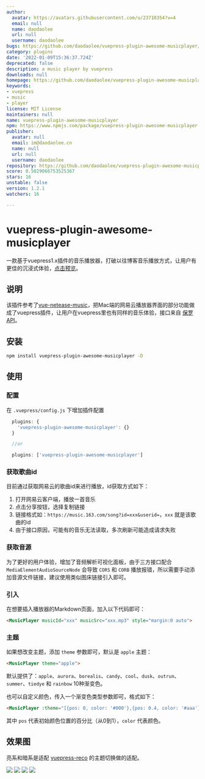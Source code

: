 ```yaml
---
author:
  avatar: https://avatars.githubusercontent.com/u/23710354?v=4
  email: null
  name: daodaolee
  url: null
  username: daodaolee
bugs: https://github.com/daodaolee/vuepress-plugin-awesome-musicplayer/issues
category: plugins
date: '2022-01-09T15:36:37.724Z'
deprecated: false
description: a music player by vuepress
downloads: null
homepage: https://github.com/daodaolee/vuepress-plugin-awesome-musicplayer#readme
keywords:
- vuepress
- music
- player
license: MIT License
maintainers: null
name: vuepress-plugin-awesome-musicplayer
npm: https://www.npmjs.com/package/vuepress-plugin-awesome-musicplayer
publisher:
  avatar: null
  email: im@daodaolee.cn
  name: null
  url: null
  username: daodaolee
repository: https://github.com/daodaolee/vuepress-plugin-awesome-musicplayer
score: 0.5029066753525367
stars: 16
unstable: false
version: 1.2.1
watchers: 16

---
```


# vuepress-plugin-awesome-musicplayer
一款基于vuepress1.x插件的音乐播放器，打破以往博客音乐播放方式，让用户有更佳的沉浸式体验，[点击预览](https://daodaolee.cn/music/first_old_new_love.html)。
## 说明
该插件参考了[vue-netease-music](https://github.com/sl1673495/vue-netease-music)，把Mac端的网易云播放器界面的部分功能做成了vuepress插件，让用户在vuepress里也有同样的音乐体验，接口来自 [保罗API](https://api.paugram.com/help/netease)。
## 安装
```bash
npm install vuepress-plugin-awesome-musicplayer -D
```
## 使用
### 配置
在 `.vuepress/config.js` 下增加插件配置
```js
  plugins: {
    'vuepress-plugin-awesome-musicplayer': {}
  }

  //or

  plugins: ['vuepress-plugin-awesome-musicplayer']
```
### 获取歌曲id
目前通过获取网易云的歌曲id来进行播放，id获取方式如下：

1. 打开网易云客户端，播放一首音乐
2. 点击分享按钮，选择复制链接
3. 链接格式如：`https://music.163.com/song?id=xxx&userid=`，`xxx` 就是该歌曲的id
4. 由于接口原因，可能有的音乐无法读取，多次刷新可能造成请求失败

### 获取音源
为了更好的用户体验，增加了音频解析可视化面板，由于三方接口配合 `MediaElementAudioSourceNode` 会导致 `CORS` 和 `CORB` 播放报错，所以需要手动添加音源文件链接，建议使用类似图床链接引入即可。
### 引入
在想要插入播放器的Markdown页面，加入以下代码即可：
``` html
<MusicPlayer musicId="xxx" musicSrc="xxx.mp3" style="margin:0 auto">
```
### 主题
如果想改变主题，添加 `theme` 参数即可，默认是 `apple` 主题：
```html
<MusicPlayer theme="apple">
```
默认提供了：`apple`、`aurora`、`borealis`、`candy`、`cool`、`dusk`、`outrun`、`summer`、`tiedye` 和 `rainbow` 10种渐变色。


也可以自定义颜色，传入一个渐变色类型参数即可，格式如下：
```html
<MusicPlayer :theme="[{pos: 0, color: '#000'},{pos: 0.4, color: '#aaa'}, {pos: 1, color: '#fff'}]">
```
其中 `pos` 代表初始颜色位置的百分比（从0到1），`color` 代表颜色。
## 效果图
亮系和暗系是适配 [vuepress-reco](https://vuepress-theme-reco.recoluan.com/views/1.x/) 的主题切换做的适配。

![](https://cdn.jsdelivr.net/gh/daodaolee/photobed@main/img/20211226160304.png)
![](https://cdn.jsdelivr.net/gh/daodaolee/photobed@main/img/20211226160305.png)
![](https://cdn.jsdelivr.net/gh/daodaolee/photobed@main/img/20211226160306.png)
![](https://cdn.jsdelivr.net/gh/daodaolee/photobed@main/img/20211226160307.png)


